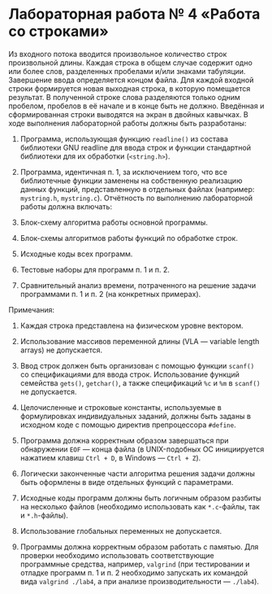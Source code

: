 # Лабораторная работа № 4 «Работа со строками»

Из входного потока вводится произвольное количество строк произвольной длины. Каждая строка в общем случае содержит одно или более слов, разделенных пробелами и/или знаками табуляции.
Завершение ввода определяется концом файла. Для каждой входной строки формируется новая выходная строка, в которую помещается результат. В полученной строке слова разделяются только одним пробелом, пробелов в её начале и в конце быть не должно. Введённая и сформированная строки
выводятся на экран в двойных кавычках.
В ходе выполнения лабораторной работы должны быть разработаны:
1. Программа, использующая функцию `readline()` из состава библиотеки GNU readline для
ввода строк и функции стандартной библиотеки для их обработки (`<string.h>`).
2. Программа, идентичная п. 1, за исключением того, что все библиотечные функции заменены на собственную реализацию данных функций, представленную в отдельных файлах (например: `mystring.h`, `mystring.c`). Отчётность по выполнению лабораторной работы должна включать:
1. Блок-схему алгоритма работы основной программы.

2. Блок-схемы алгоритмов работы функций по обработке строк.
3. Исходные коды всех программ.
4. Тестовые наборы для программ п. 1 и п. 2.
5. Сравнительный анализ времени, потраченного на решение задачи программами п. 1 и п. 2 (на конкретных примерах).

Примечания:
1. Каждая строка представлена на физическом уровне вектором.

2. Использование массивов переменной длины (VLA — variable length arrays) не допускается.
3. Ввод строк должен быть организован с помощью функции `scanf()` со спецификациями для ввода строк. Использование функций семейства `gets()`, `getchar()`, а также спецификаций `%с` и `%m` в `scanf()` не допускается.
1. Целочисленные и строковые константы, используемые в формулировках индивидуальных заданий, должны быть заданы в исходном коде с помощью директив препроцессора `#define`.
2. Программа должна корректным образом завершаться при обнаружении `EOF` — конца файла (в UNIX-подобных ОС инициируется нажатием клавиш `Ctrl + D`, в Windows — `Ctrl + Z`).
1. Логически законченные части алгоритма решения задачи должны быть оформлены в виде отдельных функций с параметрами.
2. Исходные коды программ должны быть логичным образом разбиты на несколько файлов (необходимо использовать как `*.c`-файлы, так и `*.h`-файлы).
3. Использование глобальных переменных не допускается.
4.  Программы должна корректным образом работать с памятью. Для проверки необходимо использовать соответствующие программные средства, например, `valgrind` (при тестировании и отладке программ п. 1 и п. 2 необходимо запускать их командой вида `valgrind ./lab4`, а при анализе производительности — `./lab4`).
